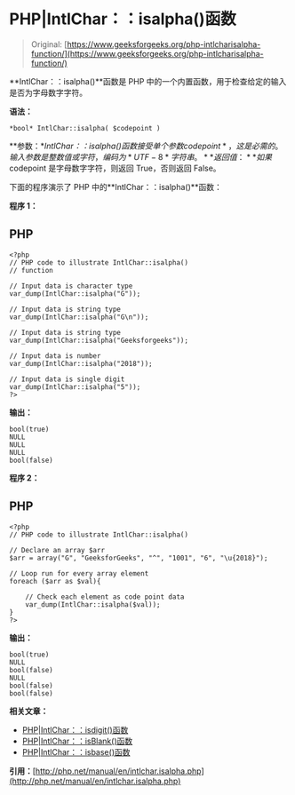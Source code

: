 # PHP|IntlChar：：isalpha()函数

> Original: [https://www.geeksforgeeks.org/php-intlcharisalpha-function/](https://www.geeksforgeeks.org/php-intlcharisalpha-function/)

**IntlChar：：isalpha()**函数是 PHP 中的一个内置函数，用于检查给定的输入是否为字母数字字符。

**语法：**

```
*bool* IntlChar::isalpha( $codepoint )
```

**参数：**IntlChar：：isalpha()函数接受单个参数*$codepoint*，这是必需的。 输入参数是整数值或字符，编码为*UTF-8*字符串。
**返回值：**如果$codepoint 是字母数字字符，则返回 True，否则返回 False。

下面的程序演示了 PHP 中的**IntlChar：：isalpha()**函数：

**程序 1：**

## PHP

```
<?php
// PHP code to illustrate IntlChar::isalpha()
// function

// Input data is character type
var_dump(IntlChar::isalpha("G"));

// Input data is string type
var_dump(IntlChar::isalpha("G\n"));

// Input data is string type
var_dump(IntlChar::isalpha("Geeksforgeeks"));

// Input data is number
var_dump(IntlChar::isalpha("2018"));

// Input data is single digit
var_dump(IntlChar::isalpha("5"));
?>
```

**输出：**

```
bool(true) 
NULL 
NULL 
NULL 
bool(false)
```

**程序 2：**

## PHP

```
<?php
// PHP code to illustrate IntlChar::isalpha()

// Declare an array $arr
$arr = array("G", "GeeksforGeeks", "^", "1001", "6", "\u{2018}");

// Loop run for every array element
foreach ($arr as $val){

    // Check each element as code point data
    var_dump(IntlChar::isalpha($val));
}
?>
```

**输出：**

```
bool(true) 
NULL 
bool(false) 
NULL 
bool(false) 
bool(false) 
```

**相关文章：**

*   [PHP|IntlChar：：isdigit()函数](https://www.geeksforgeeks.org/php-intlcharisdigit-function/)
*   [PHP|IntlChar：：isBlank()函数](https://www.geeksforgeeks.org/php-intlcharisblank-function/)
*   [PHP|IntlChar：：isbase()函数](https://www.geeksforgeeks.org/php-intlcharisbase-function/)

**引用：**[http://php.net/manual/en/intlchar.isalpha.php](http://php.net/manual/en/intlchar.isalpha.php)